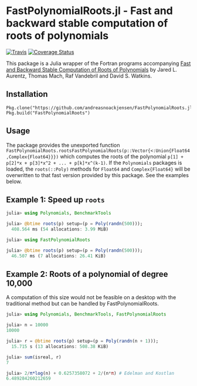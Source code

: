 # FastPolynomialRoots.jl - Fast and backward stable computation of roots of polynomials
[![Travis](https://travis-ci.org/andreasnoack/FastPolynomialRoots.jl.svg?branch=master)](https://travis-ci.org/andreasnoack/FastPolynomialRoots.jl)
[![Coverage Status](https://coveralls.io/repos/github/andreasnoack/FastPolynomialRoots.jl/badge.svg?branch=master)](https://coveralls.io/github/andreasnoack/FastPolynomialRoots.jl?branch=master)

This package is a Julia wrapper of the Fortran programs accompanying [Fast and Backward Stable Computation of Roots of Polynomials](http://epubs.siam.org/doi/abs/10.1137/140983434) by Jared L. Aurentz, Thomas Mach, Raf Vandebril and David S. Watkins.

## Installation
```
Pkg.clone("https://github.com/andreasnoackjensen/FastPolynomialRoots.jl")
Pkg.build("FastPolynomialRoots")
```

## Usage

The package provides the unexported function `FastPolynomialRoots.rootsFastPolynomialRoots(p::Vector{<:Union{Float64,Complex{Float64}}})`
which computes the roots of the polynomial `p[1] + p[2]*x + p[3]*x^2 + ... + p[k]*x^(k-1)`. If the
`Polynomials` packages is loaded, the `roots(::Poly)` methods for `Float64` and `Complex{Float64}` will
be overwritten to that fast version provided by this package. See the examples below.

## Example 1: Speed up `roots`
```julia
julia> using Polynomials, BenchmarkTools

julia> @btime roots(p) setup=(p = Poly(randn(500)));
  408.564 ms (54 allocations: 3.99 MiB)

julia> using FastPolynomialRoots

julia> @btime roots(p) setup=(p = Poly(randn(500)));
  46.507 ms (7 allocations: 26.41 KiB)
```

## Example 2: Roots of a polynomial of degree 10,000
A computation of this size would not be feasible on a desktop with the traditional method
but can be handled by FastPolynomialRoots.
```julia
julia> using Polynomials, BenchmarkTools, FastPolynomialRoots

julia> n = 10000
10000

julia> r = @btime roots(p) setup=(p = Poly(randn(n + 1)));
  15.715 s (13 allocations: 508.38 KiB)

julia> sum(isreal, r)
7

julia> 2/π*log(n) + 0.6257358072 + 2/(n*π) # Edelman and Kostlan
6.489284260212659
```